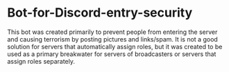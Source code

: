# Bot-for-Discord-entry-security
This bot was created primarily to prevent people from entering the server and causing terrorism by posting pictures and links/spam. It is not a good solution for servers that automatically assign roles, but it was created to be used as a primary breakwater for servers of broadcasters or servers that assign roles separately.
